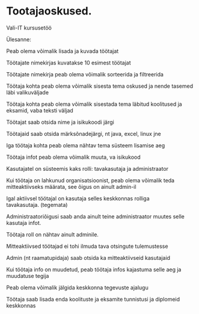 # Tootajaoskused.
Vali-IT kursusetöö

Ülesanne:

Peab olema võimalik lisada ja kuvada töötajat  

Töötajate nimekirjas kuvatakse 10 esimest töötajat

Töötajate nimekirja peab olema võimalik sorteerida ja filtreerida

Töötaja kohta peab olema võimalik sisesta tema oskused ja nende tasemed läbi valikuväljade

Töötaja kohta peab olema võimalik sisestada tema läbitud koolitused ja eksamid, vaba teksti väljad

Töötajat saab otsida nime ja isikukoodi järgi 

Töötajaid saab otsida märksõnadejärgi, nt java, excel, linux jne 

Iga töötaja kohta peab olema nähtav tema süsteem lisamise aeg 

Töötaja infot peab olema võimalik muuta, va isikukood 

Kasutajatel on süsteemis kaks rolli: tavakasutaja ja administraator 

Kui töötaja on lahkunud organisatsioonist, peab olema võimalik teda mitteaktiivseks määrata, see õigus on ainult admin-il 

Igal aktiivsel töötajal on kasutaja selles keskkonnas rolliga tavakasutaja. (tegemata)

Administraatoriõigusi saab anda ainult teine administraator muutes selle kasutaja infot. 

Töötaja roll on nähtav ainult adminile. 

Mitteaktiivsed töötajad ei tohi ilmuda tava otsingute tulemustesse 

Admin (nt raamatupidaja) saab otsida ka mitteaktiivseid kasutajaid 

Kui töötaja info on muudetud, peab töötaja infos kajastuma selle aeg ja muudatuse tegija 

Peab olema võimalik jälgida keskkonna tegevuste ajalugu 

Töötaja saab lisada enda koolituste ja eksamite tunnistusi ja diplomeid keskkonnas
